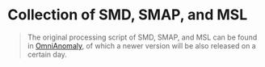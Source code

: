 # Collection of SMD, SMAP, and MSL

> The original processing script of SMD, SMAP, and MSL can be found in [OmniAnomaly](https://github.com/NetManAIOps/OmniAnomaly), of which a newer version will be also released on a certain day.